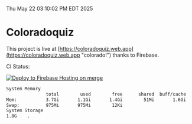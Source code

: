 Thu May 22 03:10:02 PM EDT 2025

# Coloradoquiz


This project is live at [https://coloradoquiz.web.app](https://coloradoquiz.web.app "colorado!") thanks to Firebase.

CI Status: 

[![Deploy to Firebase Hosting on merge](https://github.com/teamkushal/coloradoquiz/actions/workflows/firebase-hosting-merge.yml/badge.svg)](https://github.com/teamkushal/coloradoquiz/actions/workflows/firebase-hosting-merge.yml)

```bash
System Memory
               total        used        free      shared  buff/cache   available
Mem:           3.7Gi       1.1Gi       1.4Gi        51Mi       1.6Gi       2.7Gi
Swap:          975Mi       975Mi        12Ki
System Storage
1.8G	.
```
```bash
